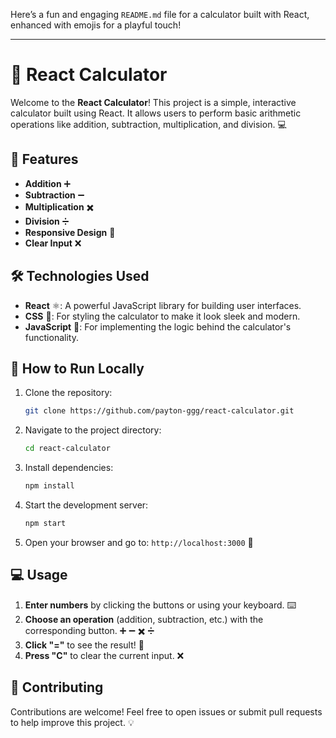 Here’s a fun and engaging `README.md` file for a calculator built with React, enhanced with emojis for a playful touch!

---

# 🧮 React Calculator

Welcome to the **React Calculator**! This project is a simple, interactive calculator built using React. It allows users to perform basic arithmetic operations like addition, subtraction, multiplication, and division. 💻

## 🚀 Features

- **Addition** ➕
- **Subtraction** ➖
- **Multiplication** ✖️
- **Division** ➗
- **Responsive Design** 📱
- **Clear Input** ❌

## 🛠️ Technologies Used

- **React** ⚛️: A powerful JavaScript library for building user interfaces.
- **CSS** 🎨: For styling the calculator to make it look sleek and modern.
- **JavaScript** 📝: For implementing the logic behind the calculator's functionality.

## 🎯 How to Run Locally

1. Clone the repository:
   ```bash
   git clone https://github.com/payton-ggg/react-calculator.git
   ```
2. Navigate to the project directory:
   ```bash
   cd react-calculator
   ```
3. Install dependencies:
   ```bash
   npm install
   ```
4. Start the development server:
   ```bash
   npm start
   ```
5. Open your browser and go to: `http://localhost:3000` 🚀

## 💻 Usage

1. **Enter numbers** by clicking the buttons or using your keyboard. ⌨️
2. **Choose an operation** (addition, subtraction, etc.) with the corresponding button. ➕ ➖ ✖️ ➗
3. **Click "="** to see the result! 🎉
4. **Press "C"** to clear the current input. ❌

## 🤝 Contributing

Contributions are welcome! Feel free to open issues or submit pull requests to help improve this project. 💡
